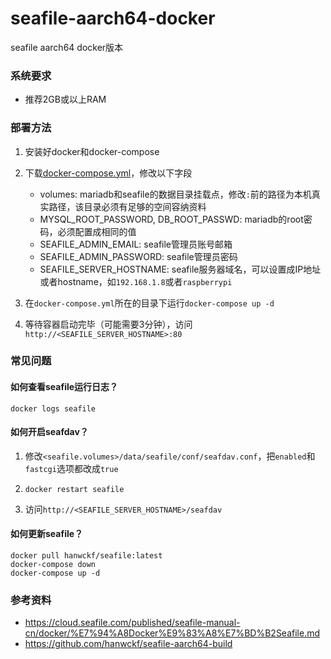 # seafile-aarch64-docker

seafile aarch64 docker版本

### 系统要求

- 推荐2GB或以上RAM

### 部署方法

1. 安装好docker和docker-compose

2. 下载[docker-compose.yml](docker-compose.yml)，修改以下字段
   - volumes: mariadb和seafile的数据目录挂载点，修改`:`前的路径为本机真实路径，该目录必须有足够的空间容纳资料
   - MYSQL_ROOT_PASSWORD, DB_ROOT_PASSWD: mariadb的root密码，必须配置成相同的值
   - SEAFILE_ADMIN_EMAIL: seafile管理员账号邮箱
   - SEAFILE_ADMIN_PASSWORD: seafile管理员密码
   - SEAFILE_SERVER_HOSTNAME: seafile服务器域名，可以设置成IP地址或者hostname，如`192.168.1.8`或者`raspberrypi`

3. 在`docker-compose.yml`所在的目录下运行`docker-compose up -d`

4. 等待容器启动完毕（可能需要3分钟），访问`http://<SEAFILE_SERVER_HOSTNAME>:80`

### 常见问题

#### 如何查看seafile运行日志？

```
docker logs seafile
```

#### 如何开启seafdav？

1. 修改`<seafile.volumes>/data/seafile/conf/seafdav.conf`，把`enabled`和`fastcgi`选项都改成`true`

2. `docker restart seafile`

3. 访问`http://<SEAFILE_SERVER_HOSTNAME>/seafdav`

#### 如何更新seafile？
```
docker pull hanwckf/seafile:latest
docker-compose down
docker-compose up -d
```

### 参考资料

- https://cloud.seafile.com/published/seafile-manual-cn/docker/%E7%94%A8Docker%E9%83%A8%E7%BD%B2Seafile.md
- https://github.com/hanwckf/seafile-aarch64-build
